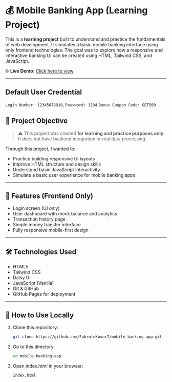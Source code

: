 # 💰 Mobile Banking App (Learning Project)

This is a **learning project** built to understand and practice the fundamentals of web development. It simulates a basic mobile banking interface using only frontend technologies. The goal was to explore how a responsive and interactive banking UI can be created using HTML, Tailwind CSS, and JavaScript.

🌐 **Live Demo:** [Click here to view](https://subrotokumar7.github.io/mobile-banking-app/)

---

## Default User Credential
`Login Number: 12345678910`,
`Password: 1234`
`Bonus Coupon Code: GET500`

## 🎯 Project Objective

> ⚠️ This project was created **for learning and practice purposes only**. It does not have backend integration or real data processing.

Through this project, I wanted to:

- Practice building responsive UI layouts
- Improve HTML structure and design skills
- Understand basic JavaScript interactivity
- Simulate a basic user experience for mobile banking apps

---

## 📱 Features (Frontend Only)

- Login screen (UI only)
- User dashboard with mock balance and analytics
- Transaction history page
- Simple money transfer interface
- Fully responsive mobile-first design

---

## 🛠️ Technologies Used

- HTML5
- Tailwind CSS
- Daisy UI
- JavaScript (Vanilla)
- Git & GitHub
- GitHub Pages for deployment

---

## 🧪 How to Use Locally

1. Clone this repository:
   ```bash
   git clone https://github.com/SubrotoKumar7/mobile-banking-app.git

2. Go to this directory:
   ```bash
   cd mobile-banking-app

3. Open index.html in your browser:
   ```bash
   index.html
